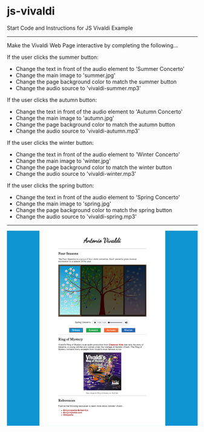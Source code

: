 # js-vivaldi
Start Code and Instructions for JS Vivaldi Example
<hr>

<p>Make the Vivaldi Web Page interactive by completing the following...</p>

<p>If the user clicks the summer button:</p>
<ul>
  <li>Change the text in front of the audio element to 'Summer Concerto'</li>
  <li>Change the main image to 'summer.jpg'</li>
  <li>Change the page background color to match the summer button</li>
  <li>Change the audio source to 'vivaldi-summer.mp3'</li>
</ul>

<p>If the user clicks the autumn button:</p>
<ul>
  <li>Change the text in front of the audio element to 'Autumn Concerto'</li>
  <li>Change the main image to 'autumn.jpg'</li>
  <li>Change the page background color to match the autumn button</li>
  <li>Change the audio source to 'vivaldi-autumn.mp3'</li>
</ul>

<p>If the user clicks the winter button:</p>
<ul>
  <li>Change the text in front of the audio element to 'Winter Concerto'</li>
  <li>Change the main image to 'winter.jpg'</li>
  <li>Change the page background color to match the winter button</li>
  <li>Change the audio source to 'vivaldi-winter.mp3'</li>
</ul>

<p>If the user clicks the spring button:</p>
<ul>
  <li>Change the text in front of the audio element to 'Spring Concerto'</li>
  <li>Change the main image to 'spring.jpg'</li>
  <li>Change the page background color to match the spring button</li>
  <li>Change the audio source to 'vivaldi-spring.mp3'</li>
</ul>

<hr>
<img src="images/Vivaldi-screenshot.png">
  
